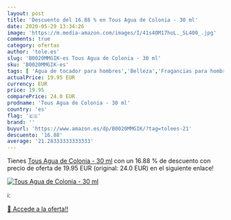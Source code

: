 ```yaml
---
layout: post
title: 'Descuento del 16.88 % en Tous Agua de Colonia - 30 ml'
date: 2020-05-29 13:34:26
image: 'https://m.media-amazon.com/images/I/41s4OM17hoL._SL400_.jpg'
comments: true
category: ofertas
author: 'tole.es'
slug: 'B0020MMGIK-es Tous Agua de Colonia - 30 ml'
sku: 'B0020MMGIK-es'
tags: [ 'Agua de tocador para hombres','Belleza','Fragancias para hombres','Perfumes y fragancias','Productos para el cuidado de la piel','Sets y juegos para el cuidado de la piel','agua','colonia','de', ]
actualPrice: 19.95 EUR
currency: EUR
price: 19.95
comparePrice: 24.0 EUR
prodname: 'Tous Agua de Colonia - 30 ml'
country: 'es'
flag: '🇪🇸'
brand: ''
buyurl: 'https://www.amazon.es/dp/B0020MMGIK/?tag=tolees-21'
descuento: '16.88'
average: '21.28333333333333'
---
```


Tienes [Tous Agua de Colonia - 30 ml](https://www.amazon.es/dp/B0020MMGIK/?tag=tolees-21) con un 16.88 % de descuento con precio de oferta de 19.95 EUR (original: 24.0 EUR) en el siguiente enlace!

[![Tous Agua de Colonia - 30 ml](https://m.media-amazon.com/images/I/41s4OM17hoL._SL400_.jpg)](https://www.amazon.es/dp/B0020MMGIK/?tag=tolees-21)

ℹ️:


[🛒 Accede a la oferta!!](https://www.amazon.es/dp/B0020MMGIK/?tag=tolees-21)
